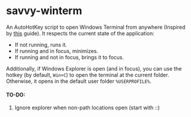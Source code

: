 # savvy-winterm

An AutoHotKey script to open Windows Terminal from anywhere (Inspired by [this](https://blog.danskingdom.com/Bring-up-the-Windows-Terminal-in-a-keystroke/) guide). It respects the current state of the application:
 - If not running, runs it.
 - If running and in focus, minimizes.
 - If running and not in focus, brings it to focus.

Additionally, if Windows Explorer is open (and in focus), you can use the hotkey (by default, `Win+C`) to open the terminal at the current folder. Otherwise, it opens in the default user folder `%USERPROFILE%`.

#### TO-DO:
1. Ignore explorer when non-path locations open (start with ::)